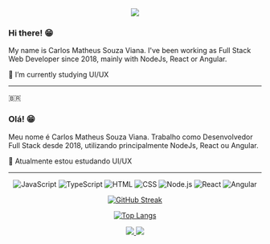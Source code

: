 <div align='center'>
<img src='https://readme-typing-svg.herokuapp.com?font=ubuntu&color=16A085&center=true&lines=Full+Stack+Web+Developer'/>
</div>

### Hi there! 😁

My name is Carlos Matheus Souza Viana. I've been working as Full Stack Web Developer since 2018, mainly with NodeJs, React or Angular. 

🌱 I’m currently studying UI/UX

----
:brazil: 

### Olá! 😁

Meu nome é Carlos Matheus Souza Viana. Trabalho como Desenvolvedor Full Stack desde 2018, utilizando principalmente NodeJs, React ou Angular. 

🌱 Atualmente estou estudando UI/UX

----

<div align='center'>
   
![JavaScript](https://img.shields.io/badge/JavaScript-323330?style=for-the-badge&logo=javascript&logoColor=F7DF1E)
![TypeScript](https://img.shields.io/badge/TypeScript-007ACC?style=for-the-badge&logo=typescript&logoColor=white)
![HTML](https://img.shields.io/badge/HTML5-E34F26?style=for-the-badge&logo=html5&logoColor=white)
![CSS](https://img.shields.io/badge/CSS3-1572B6?style=for-the-badge&logo=css3&logoColor=white)
![Node.js](https://img.shields.io/badge/Node.js-339933?style=for-the-badge&logo=nodedotjs&logoColor=white)
![React](https://img.shields.io/badge/React-20232A?style=for-the-badge&logo=react&logoColor=61DAFB)
![Angular](https://img.shields.io/badge/Angular-DD0031?style=for-the-badge&logo=angular&logoColor=white)

   
[![GitHub Streak](https://github-readme-streak-stats.herokuapp.com/?user=carlosmsv&theme=vision-friendly-dark)](https://git.io/streak-stats)

[![Top Langs](https://github-readme-stats.vercel.app/api/top-langs/?username=carlosmsv&layout=compact&theme=vision-friendly-dark&langs_count=8)](https://github.com/anuraghazra/github-readme-stats)

<!-- <iframe width="600" height="600" src="https://ionicabizau.github.io/github-profile-languages/api.html?carlosmsv" frameborder="0"></iframe> -->

<a href='https://www.linkedin.com/in/carlos-msv' target='_blank'>
   <img src='https://img.shields.io/badge/linkedin%20-%230077B5.svg?&style=for-the-badge&logo=linkedin&logoColor=white'/>
</a>
<a href='mailto:carlos.cmsv@gmail.com' target='_blank'>
    <img src='https://img.shields.io/badge/Gmail-D14836?style=for-the-badge&logo=gmail&logoColor=white'/>
</a>
   
</div>
